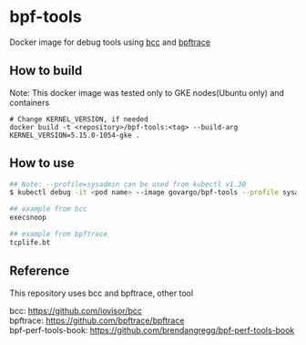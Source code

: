 # bpf-tools

Docker image for debug tools using [bcc](https://github.com/iovisor/bcc) and [bpftrace](https://github.com/bpftrace/bpftrace)

## How to build

Note: This docker image was tested only to GKE nodes(Ubuntu only) and containers

```
# Change KERNEL_VERSION, if needed
docker build -t <repository>/bpf-tools:<tag> --build-arg KERNEL_VERSION=5.15.0-1054-gke .
```

## How to use

```bash
## Note: --profile=sysadmin can be used from kubectl v1.30
$ kubectl debug -it <pod name> --image govargo/bpf-tools --profile sysadmin --target <target container> -- bash

## example from bcc
execsnoop

## example from bpftrace
tcplife.bt
```

## Reference

This repository uses bcc and bpftrace, other tool

bcc: https://github.com/iovisor/bcc  
bpftrace: https://github.com/bpftrace/bpftrace  
bpf-perf-tools-book: https://github.com/brendangregg/bpf-perf-tools-book
